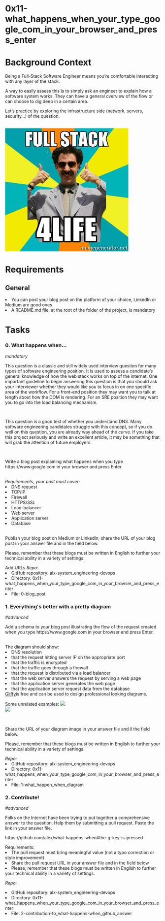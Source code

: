 <h1>0x11-what_happens_when_your_type_google_com_in_your_browser_and_press_enter</h1>

<h1>Background Context</h1>
<p>
Being a Full-Stack Software Engineer means you’re comfortable interacting with any layer of the stack.

A way to easily assess this is to simply ask an engineer to explain how a software system works. They can have a general overview of the flow or can choose to dig deep in a certain area.

Let’s practice by exploring the infrastructure side (network, servers, security…) of the question.
</p>
<br>
<img src="images/image1.jpg">
<br>
<h1>Requirements</h1>
<h2>General</h2>
<li>You can post your blog post on the platform of your choice, LinkedIn or Medium are good ones</li>
<li>A README.md file, at the root of the folder of the project, is mandatory</li>

<h1>Tasks</h1>
<h3>0. What happens when...</h3>
<em>mandatory</em>
<p>
This question is a classic and still widely used interview question for many types of software engineering position. It is used to assess a candidate’s general knowledge of how the web stack works on top of the internet. One important guideline to begin answering this question is that you should ask your interviewer whether they would like you to focus in on one specific area of the workflow. For a front-end position they may want you to talk at length about how the DOM is rendering. For an SRE position they may want you to go into the load balancing mechanism.
</p>
<br>
<p>
This question is a good test of whether you understand DNS. Many software engineering candidates struggle with this concept, so if you do well on this question, you are already way ahead of the curve. If you take this project seriously and write an excellent article, it may be something that will grab the attention of future employers.
</p>
</br>
<p>
Write a blog post explaining what happens when you type https://www.google.com in your browser and press Enter.
</p>
<br>
<em>Requirements, your post must cover:</em>

<li>DNS request</li>
<li>TCP/IP</li>
<li>Firewall</li>
<li>HTTPS/SSL</li>
<li>Load-balancer</li>
<li>Web server</li>
<li>Application server</li>
<li>Database</li>
<br>
<p>
Publish your blog post on Medium or LinkedIn; share the URL of your blog post in your answer file and in the field below.
</p>
<p>
Please, remember that these blogs must be written in English to further your technical ability in a variety of settings.
</p>
Add URLs 
<em>Repo:</em>

<li>GitHub repository: alx-system_engineering-devops</li>
<li>Directory: 0x11-what_happens_when_your_type_google_com_in_your_browser_and_press_enter</li>
<li>File: 0-blog_post</li>
 
<h3>1. Everything's better with a pretty diagram</h3>
<em>#advanced</em>
<p>
Add a schema to your blog post illustrating the flow of the request created when you type https://www.google.com in your browser and press Enter.
</p>
<br>
The diagram should show:

<li>DNS resolution</li>
<li>that the request hitting server IP on the appropriate port</li>
<li>that the traffic is encrypted</li>
<li>that the traffic goes through a firewall</li>
<li>that the request is distributed via a load balancer</li>
<li>that the web server answers the request by serving a web page</li>
<li>that the application server generates the web page</li>
<li>that the application server request data from the database</li>
<a href="https://intranet.alxswe.com/rltoken/0KvO5Zd6t2GfDUiUHvNJjQ">Gliffy</a>is free and can be used to design professional looking diagrams.</li>

Some unrelated examples:
<img src="http://i.imgur.com/i9ivkdo.png">
<br>
<img src="http://i.imgur.com/R8R3sqC.png">


<br>
<p>
Share the URL of your diagram image in your answer file and il the field below.
</p>
<p>
Please, remember that these blogs must be written in English to further your technical ability in a variety of settings.
</p>
<em>Repo:</em>

<li>GitHub repository: alx-system_engineering-devops</li>
<li>Directory: 0x11-what_happens_when_your_type_google_com_in_your_browser_and_press_enter</li>
<li>File: 1-what_happen_when_diagram</li>
 
<h3>2. Contribute!</h3>
<em>#advanced</em>
<p>
Folks on the Internet have been trying to put together a comprehensive answer to the question. Help them by submitting a pull request. Paste the link in your answer file.
</p>
<p>
https://github.com/alex/what-happens-when#the-g-key-is-pressed
</p>
Requirements:

<li>The pull request must bring meaningful value (not a typo correction or style improvement)</li>
<li>Share the pull request URL in your answer file and in the field below</li>
<li>Please, remember that these blogs must be written in English to further your technical ability in a variety of settings.</li>

<em>Repo:</em>

<li>GitHub repository: alx-system_engineering-devops</li>
<li>Directory: 0x11-what_happens_when_your_type_google_com_in_your_browser_and_press_enter</li>
<li>File: 2-contribution-to_what-happens-when_github_answer</li>


